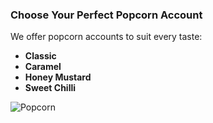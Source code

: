 <script async src="https://api.beta.glia.com/salemove_integration.js"></script>
### Choose Your Perfect Popcorn Account 
We offer popcorn accounts to suit every taste:

* **Classic**
* **Caramel**
* **Honey Mustard**
* **Sweet Chilli**

![Popcorn](https://media.istockphoto.com/photos/popcorn-flies-out-of-a-full-bucket-closeup-on-a-white-isolated-picture-id1164705522?k=20&m=1164705522&s=612x612&w=0&h=IyUVCFE_Fgc7DAg6MnKCKRSszb7wWoDeuMTOcJBbCuc=)
